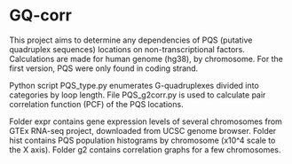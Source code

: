 # GQ-corr

This project aims to determine any dependencies of PQS (putative quadruplex sequences) locations on non-transcriptional factors. Calculations are made for human genome (hg38), by chromosome. For the first version, PQS were only found in coding strand.

Python script PQS_type.py enumerates G-quadruplexes divided into categories by loop length. File PQS_g2corr.py is used to calculate pair correlation function (PCF) of the PQS locations. 

Folder expr contains gene expression levels of several chromosomes from GTEx RNA-seq project, downloaded from UCSC genome browser. Folder hist contains PQS population histograms by chromosome (x10^4 scale to the X axis). Folder g2 contains correlation graphs for a few chromosomes.
